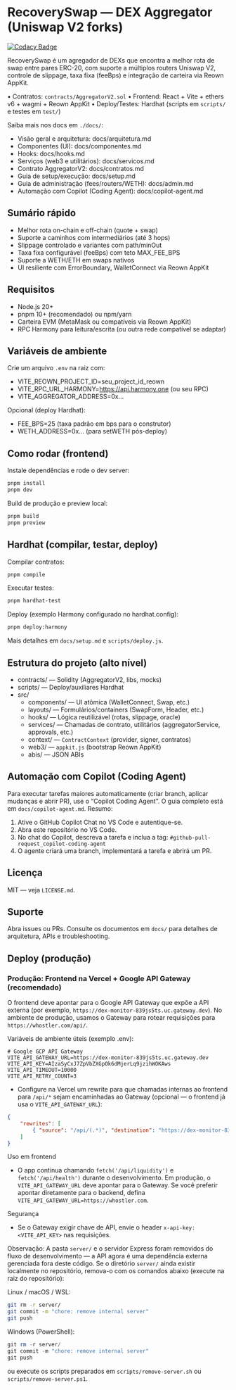 # RecoverySwap — DEX Aggregator (Uniswap V2 forks)

[![Codacy Badge](https://app.codacy.com/project/badge/Grade/a2cdd664b12c49879432435467dbcd89)](https://app.codacy.com/gh/ThinkinCoin/RecoverySwap/dashboard?utm_source=gh&utm_medium=referral&utm_content=&utm_campaign=Badge_grade)

RecoverySwap é um agregador de DEXs que encontra a melhor rota de swap entre pares ERC-20, com suporte a múltiplos routers Uniswap V2, controle de slippage, taxa fixa (feeBps) e integração de carteira via Reown AppKit.

• Contratos: `contracts/AggregatorV2.sol`
• Frontend: React + Vite + ethers v6 + wagmi + Reown AppKit
• Deploy/Testes: Hardhat (scripts em `scripts/` e testes em `test/`)

Saiba mais nos docs em `./docs/`:

- Visão geral e arquitetura: docs/arquitetura.md
- Componentes (UI): docs/componentes.md
- Hooks: docs/hooks.md
- Serviços (web3 e utilitários): docs/servicos.md
- Contrato AggregatorV2: docs/contratos.md
- Guia de setup/execução: docs/setup.md
- Guia de administração (fees/routers/WETH): docs/admin.md
- Automação com Copilot (Coding Agent): docs/copilot-agent.md

## Sumário rápido

- Melhor rota on-chain e off-chain (quote + swap)
- Suporte a caminhos com intermediários (até 3 hops)
- Slippage controlado e variantes com path/minOut
- Taxa fixa configurável (feeBps) com teto MAX_FEE_BPS
- Suporte a WETH/ETH em swaps nativos
- UI resiliente com ErrorBoundary, WalletConnect via Reown AppKit

## Requisitos

- Node.js 20+
- pnpm 10+ (recomendado) ou npm/yarn
- Carteira EVM (MetaMask ou compatíveis via Reown AppKit)
- RPC Harmony para leitura/escrita (ou outra rede compatível se adaptar)

## Variáveis de ambiente

Crie um arquivo `.env` na raiz com:

- VITE_REOWN_PROJECT_ID=seu_project_id_reown
- VITE_RPC_URL_HARMONY=<https://api.harmony.one> (ou seu RPC)
- VITE_AGGREGATOR_ADDRESS=0x...

Opcional (deploy Hardhat):
- FEE_BPS=25 (taxa padrão em bps para o construtor)
- WETH_ADDRESS=0x... (para setWETH pós-deploy)

## Como rodar (frontend)

Instale dependências e rode o dev server:

```sh
pnpm install
pnpm dev
```

Build de produção e preview local:

```sh
pnpm build
pnpm preview
```

## Hardhat (compilar, testar, deploy)

Compilar contratos:

```sh
pnpm compile
```

Executar testes:

```sh
pnpm hardhat-test
```

Deploy (exemplo Harmony configurado no hardhat.config):

```sh
pnpm deploy:harmony
```

Mais detalhes em `docs/setup.md` e `scripts/deploy.js`.

## Estrutura do projeto (alto nível)

- contracts/ — Solidity (AggregatorV2, libs, mocks)
- scripts/ — Deploy/auxiliares Hardhat
- src/
	- components/ — UI atômica (WalletConnect, Swap, etc.)
	- layouts/ — Formulários/containers (SwapForm, Header, etc.)
	- hooks/ — Lógica reutilizável (rotas, slippage, oracle)
	- services/ — Chamadas de contrato, utilitários (aggregatorService, approvals, etc.)
	- context/ — `ContractContext` (provider, signer, contratos)
	- web3/ — `appkit.js` (bootstrap Reown AppKit)
	- abis/ — JSON ABIs

## Automação com Copilot (Coding Agent)

Para executar tarefas maiores automaticamente (criar branch, aplicar mudanças e abrir PR), use o “Copilot Coding Agent”. O guia completo está em `docs/copilot-agent.md`. Resumo:

1) Ative o GitHub Copilot Chat no VS Code e autentique-se.
2) Abra este repositório no VS Code.
3) No chat do Copilot, descreva a tarefa e inclua a tag:
	 `#github-pull-request_copilot-coding-agent`
4) O agente criará uma branch, implementará a tarefa e abrirá um PR.

## Licença

MIT — veja `LICENSE.md`.

## Suporte

Abra issues ou PRs. Consulte os documentos em `docs/` para detalhes de arquitetura, APIs e troubleshooting.

## Deploy (produção)

### Produção: Frontend na Vercel + Google API Gateway (recomendado)

O frontend deve apontar para o Google API Gateway que expõe a API externa (por exemplo, `https://dex-monitor-839js5ts.uc.gateway.dev`).
No ambiente de produção, usamos o Gateway para rotear requisições para `https://whostler.com/api/`.

Variáveis de ambiente úteis (exemplo .env):

```env
# Google GCP API Gateway
VITE_API_GATEWAY_URL=https://dex-monitor-839js5ts.uc.gateway.dev
VITE_API_KEY=AIzaSyCxJ7ZpVbZXGpOk6dMjerLq9jzihWOKAws
VITE_API_TIMEOUT=10000
VITE_API_RETRY_COUNT=3
```

- Configure na Vercel um rewrite para que chamadas internas ao frontend para `/api/*` sejam encaminhadas ao Gateway (opcional — o frontend já usa o `VITE_API_GATEWAY_URL`):

```json
{
	"rewrites": [
		{ "source": "/api/(.*)", "destination": "https://dex-monitor-839js5ts.uc.gateway.dev/api/$1" }
	]
}
```

Uso em frontend
- O app continua chamando `fetch('/api/liquidity')` e `fetch('/api/health')` durante o desenvolvimento. Em produção, o `VITE_API_GATEWAY_URL` deve apontar para o Gateway. Se você preferir apontar diretamente para o backend, defina `VITE_API_GATEWAY_URL=https://whostler.com`.

Segurança
- Se o Gateway exigir chave de API, envie o header `x-api-key: <VITE_API_KEY>` nas requisições.

Observação: A pasta `server/` e o servidor Express foram removidos do fluxo de desenvolvimento — a API agora é uma dependência externa gerenciada fora deste código. Se o diretório `server/` ainda existir localmente no repositório, remova-o com os comandos abaixo (execute na raiz do repositório):

Linux / macOS / WSL:

```sh
git rm -r server/
git commit -m "chore: remove internal server"
git push
```

Windows (PowerShell):

```powershell
git rm -r server/
git commit -m "chore: remove internal server"
git push
```

ou execute os scripts preparados em `scripts/remove-server.sh` ou `scripts/remove-server.ps1`.